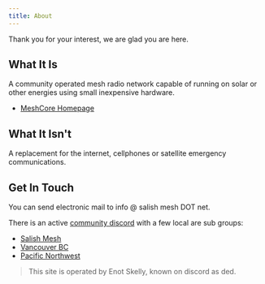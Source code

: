 ```yaml
---
title: About
---
```


Thank you for your interest, we are glad you are here.

## What It Is

A community operated mesh radio network capable of running on solar or other energies using small inexpensive hardware.

- [MeshCore Homepage](https://meshcore.co.uk/)

## What It Isn't

A replacement for the internet, cellphones or satellite emergency communications.

## Get In Touch

You can send electronic mail to info @ salish mesh DOT net.

There is an active [community discord](https://discord.gg/AqvR5h2T) with a few local are sub groups:
- [Salish Mesh](https://discord.com/channels/1343693475589263471/1362936867770732634)
- [Vancouver BC](https://discord.com/channels/1343693475589263471/1375027971446013982)
- [Pacific Northwest](https://discord.com/channels/1343693475589263471/1343714078748708976)

> This site is operated by Enot Skelly, known on discord as ded.